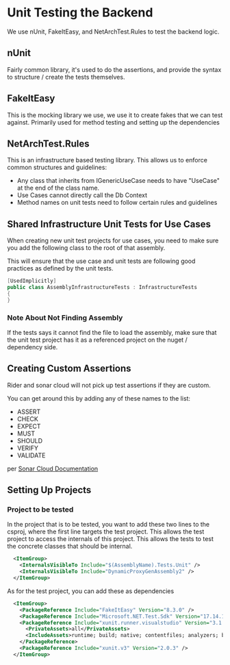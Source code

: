 # Unit Testing the Backend
We use nUnit, FakeItEasy, and NetArchTest.Rules to test the backend logic.

## nUnit
Fairly common library, it's used to do the assertions, and provide the syntax to structure / create the tests themselves.

## FakeItEasy
This is the mocking library we use, we use it to create fakes that we can test against.  Primarily used for method testing
and setting up the dependencies

## NetArchTest.Rules
This is an infrastructure based testing library.  This allows us to enforce common structures and guidelines:
- Any class that inherits from IGenericUseCase needs to have "UseCase" at the end of the class name.
- Use Cases cannot directly call the Db Context
- Method names on unit tests need to follow certain rules and guidelines

## Shared Infrastructure Unit Tests for Use Cases
When creating new unit test projects for use cases, you need to make sure you add the following class to the root of
that assembly.

This will ensure that the use case and unit tests are following good practices as defined by the unit tests.

```csharp
[UsedImplicitly]
public class AssemblyInfrastructureTests : InfrastructureTests
{
}
```

### Note About Not Finding Assembly
If the tests says it cannot find the file to load the assembly, make sure that the unit test project has it as a
referenced project on the nuget / dependency side.

## Creating Custom Assertions
Rider and sonar cloud will not pick up test assertions if they are custom.

You can get around this by adding any of these names to the list:
- ASSERT
- CHECK
- EXPECT
- MUST
- SHOULD
- VERIFY
- VALIDATE

per [Sonar Cloud Documentation](https://community.sonarsource.com/t/how-to-mark-custom-methods-as-assertion-methods-in-c/31437/2)

## Setting Up Projects

### Project to be tested
In the project that is to be tested, you want to add these two lines to the csproj, where the first line targets the test
project.  This allows the test project to access the internals of this project.  This allows the tests to test the
concrete classes that should be internal.

```xml
  <ItemGroup>
    <InternalsVisibleTo Include="$(AssemblyName).Tests.Unit" />
    <InternalsVisibleTo Include="DynamicProxyGenAssembly2" />
  </ItemGroup>

```

As for the test project, you can add these as dependencies

```xml
  <ItemGroup>
    <PackageReference Include="FakeItEasy" Version="8.3.0" />
    <PackageReference Include="Microsoft.NET.Test.Sdk" Version="17.14.1" />
    <PackageReference Include="xunit.runner.visualstudio" Version="3.1.1">
      <PrivateAssets>all</PrivateAssets>
      <IncludeAssets>runtime; build; native; contentfiles; analyzers; buildtransitive</IncludeAssets>
    </PackageReference>
    <PackageReference Include="xunit.v3" Version="2.0.3" />
  </ItemGroup>
```